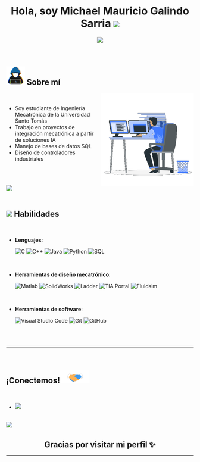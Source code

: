 <h1 align="center"><b>Hola, soy Michael Mauricio Galindo Sarria </b><img src="https://media.giphy.com/media/hvRJCLFzcasrR4ia7z/giphy.gif" width="35"></h1>

<p align="center">
  <a href="https://github.com/DenverCoder1/readme-typing-svg"><img src="https://readme-typing-svg.herokuapp.com?font=Time+New+Roman&color=cyan&size=25&center=true&vCenter=true&width=600&height=100&lines=Ingeniero+mecatrónico+orientado+a+soluciones+IA;Ingeniero+de+base+de+datos;Integración+mecatrónica"></a>
</p>

<br>

## <picture><img src = "https://github.com/0xAbdulKhalid/0xAbdulKhalid/raw/main/assets/mdImages/about_me.gif" width = 50px></picture> **Sobre mí**

<picture> <img align="right" src="https://github.com/0xAbdulKhalid/0xAbdulKhalid/raw/main/assets/mdImages/Right_Side.gif" width = 250px></picture>

<br>

- Soy estudiante de Ingeniería Mecatrónica de la Universidad Santo Tomás  
- Trabajo en proyectos de integración mecatrónica a partir de soluciones IA  
- Manejo de bases de datos SQL  
- Diseño de controladores industriales  

<br><br>

<img src="https://user-images.githubusercontent.com/73097560/115834477-dbab4500-a447-11eb-908a-139a6edaec5c.gif"><br><br>

## <img src="https://media2.giphy.com/media/QssGEmpkyEOhBCb7e1/giphy.gif?cid=ecf05e47a0n3gi1bfqntqmob8g9aid1oyj2wr3ds3mg700bl&rid=giphy.gif" width ="25"><b> Habilidades</b>
<br>

<p align="center">

- **Lenguajes**:

  ![C](https://img.shields.io/badge/C%20-%232370ED.svg?style=for-the-badge&logo=c&logoColor=white)
  ![C++](https://img.shields.io/badge/C++%20-%2300599C.svg?style=for-the-badge&logo=c%2B%2B&logoColor=white)
  ![Java](https://img.shields.io/badge/Java-%23ED8B00?style=for-the-badge&logo=java&logoColor=white)
  ![Python](https://img.shields.io/badge/Python%20-%2314354C.svg?style=for-the-badge&logo=python&logoColor=white)
  ![SQL](https://img.shields.io/badge/SQL-%2300f.svg?style=for-the-badge&logo=mysql&logoColor=white)

<br>

- **Herramientas de diseño mecatrónico**:

  ![Matlab](https://img.shields.io/badge/Matlab-%23FF7F50.svg?style=for-the-badge&logo=mathworks&logoColor=white)
  ![SolidWorks](https://img.shields.io/badge/SolidWorks-%23FF0000.svg?style=for-the-badge&logo=solidworks&logoColor=white)
  ![Ladder](https://img.shields.io/badge/Ladder%20Logic-%23F7DF1E.svg?style=for-the-badge&logo=plc&logoColor=black)
  ![TIA Portal](https://img.shields.io/badge/TIA%20Portal-%2300599C.svg?style=for-the-badge&logo=siemens&logoColor=white)
  ![Fluidsim](https://img.shields.io/badge/Fluidsim-%2339A9DB.svg?style=for-the-badge&logo=hydraulics&logoColor=white)

<br>

- **Herramientas de software**:

  ![Visual Studio Code](https://img.shields.io/badge/Visual%20Studio%20Code-0078d7.svg?style=for-the-badge&logo=visual-studio-code&logoColor=white)
  ![Git](https://img.shields.io/badge/git-%23F05033.svg?style=for-the-badge&logo=git&logoColor=white)
  ![GitHub](https://img.shields.io/badge/github-%23121011.svg?style=for-the-badge&logo=github&logoColor=white)

</p>

<br>
<br>

-----

<br>

## <b>¡Conectemos!</b><img src="https://github.com/0xAbdulKhalid/0xAbdulKhalid/raw/main/assets/mdImages/handshake.gif" width ="80">
<br>

<div align='left'>

<ul>

<li>
<a href="mailto:maicoolgalindo@gmail.com" target="_blank">
<img src="https://img.shields.io/badge/gmail:-maicoolgalindo@gmail.com-%23EA4335.svg?style=for-the-badge&logo=gmail&logoColor=white" />
</a>
</li>
	
</ul>
</div>

<br>

<img src="https://user-images.githubusercontent.com/73097560/115834477-dbab4500-a447-11eb-908a-139a6edaec5c.gif">

<div align='center'>

## <b>Gracias por visitar mi perfil ✨</b>

</div>

---
